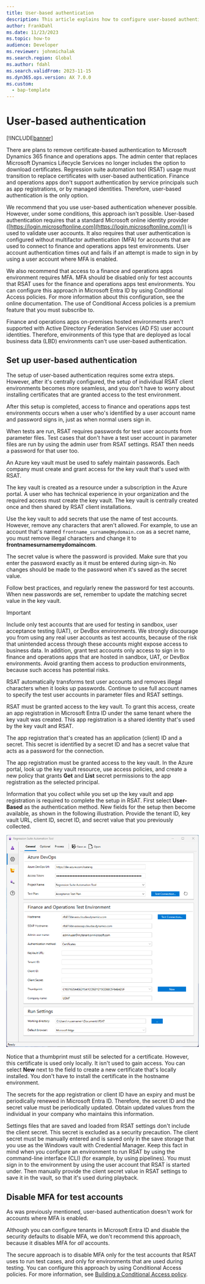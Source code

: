 ```yaml
---
title: User-based authentication
description: This article explains how to configure user-based authentication so that it can be used with the Regression suite automation tool (RSAT).
author: FrankDahl
ms.date: 11/23/2023
ms.topic: how-to
audience: Developer
ms.reviewer: johnmichalak
ms.search.region: Global
ms.author: fdahl
ms.search.validFrom: 2023-11-15
ms.dyn365.ops.version: AX 7.0.0
ms.custom: 
  - bap-template
---
```


# User-based authentication

[!INCLUDE[banner](../../includes/banner.md)]

There are plans to remove certificate-based authentication to Microsoft Dynamics 365 finance and operations apps. The admin center that replaces Microsoft Dynamics Lifecycle Services no longer includes the option to download certificates. Regression suite automation tool (RSAT) usage must transition to replace certificates with user-based authentication. Finance and operations apps don't support authentication by service principals such as app registrations, or by managed identities. Therefore, user-based authentication is the only option.

We recommend that you use user-based authentication whenever possible. However, under some conditions, this approach isn't possible. User-based authentication requires that a standard Microsoft online identity provider ([https://login.microsoftonline.com](https://login.microsoftonline.com/)) is used to validate user accounts. It also requires that user authentication is configured without multifactor authentication (MFA) for accounts that are used to connect to finance and operations apps test environments. User account authentication times out and fails if an attempt is made to sign in by using a user account where MFA is enabled.

We also recommend that access to a finance and operations apps environment requires MFA. MFA should be disabled only for test accounts that RSAT uses for the finance and operations apps test environments. You can configure this approach in Microsoft Entra ID by using Conditional Access policies. For more information about this configuration, see the online documentation. The use of Conditional Access policies is a premium feature that you must subscribe to.

Finance and operations apps on-premises hosted environments aren't supported with Active Directory Federation Services (AD&nbsp;FS) user account identities. Therefore, environments of this type that are deployed as local business data (LBD) environments can't use user-based authentication.

## Set up user-based authentication

The setup of user-based authentication requires some extra steps. However, after it's centrally configured, the setup of individual RSAT client environments becomes more seamless, and you don't have to worry about installing certificates that are granted access to the test environment.

After this setup is completed, access to finance and operations apps test environments occurs when a user who's identified by a user account name and password signs in, just as when normal users sign in.

When tests are run, RSAT requires passwords for test user accounts from parameter files. Test cases that don't have a test user account in parameter files are run by using the admin user from RSAT settings. RSAT then needs a password for that user too.

An Azure key vault must be used to safely maintain passwords. Each company must create and grant access for the key vault that's used with RSAT.

The key vault is created as a resource under a subscription in the Azure portal. A user who has technical experience in your organization and the required access must create the key vault. The key vault is centrally created once and then shared by RSAT client installations.

Use the key vault to add secrets that use the name of test accounts. However, remove any characters that aren't allowed. For example, to use an account that's named `frontname_surname@mydomain.com` as a secret name, you must remove illegal characters and change it to **frontnamesurnamemydomaincom**.

The secret value is where the password is provided. Make sure that you enter the password exactly as it must be entered during sign-in. No changes should be made to the password when it's saved as the secret value.

Follow best practices, and regularly renew the password for test accounts. When new passwords are set, remember to update the matching secret value in the key vault.

> [!IMPORTANT]
> Include only test accounts that are used for testing in sandbox, user acceptance testing (UAT), or DevBox environments. We strongly discourage you from using any real user accounts as test accounts, because of the risk that unintended access through these accounts might expose access to business data. In addition, grant test accounts only access to sign in to finance and operations apps that are hosted in sandbox, UAT, or DevBox environments. Avoid granting them access to production environments, because such access has potential risks.

RSAT automatically transforms test user accounts and removes illegal characters when it looks up passwords. Continue to use full account names to specify the test user accounts in parameter files and RSAT settings.

RSAT must be granted access to the key vault. To grant this access, create an app registration in Microsoft Entra ID under the same tenant where the key vault was created. This app registration is a shared identity that's used by the key vault and RSAT.

The app registration that's created has an application (client) ID and a secret. This secret is identified by a secret ID and has a secret value that acts as a password for the connection.

The app registration must be granted access to the key vault. In the Azure portal, look up the key vault resource, use access policies, and create a new policy that grants **Get** and **List** secret permissions to the app registration as the selected principal.

Information that you collect while you set up the key vault and app registration is required to complete the setup in RSAT. First select **User-Based** as the authentication method. New fields for the setup then become available, as shown in the following illustration. Provide the tenant ID, key vault URL, client ID, secret ID, and secret value that you previously collected.

![RSAT settings for user-based authentication.](media/rsat-settings.png)

Notice that a thumbprint must still be selected for a certificate. However, this certificate is used only locally. It isn't used to gain access. You can select **New** next to the field to create a new certificate that's locally installed. You don't have to install the certificate in the hostname environment.

The secrets for the app registration or client ID have an expiry and must be periodically renewed in Microsoft Entra ID. Therefore, the secret ID and the secret value must be periodically updated. Obtain updated values from the individual in your company who maintains this information.

Settings files that are saved and loaded from RSAT settings don't include the client secret. This secret is excluded as a security precaution. The client secret must be manually entered and is saved only in the save storage that you use as the Windows vault with Credential Manager. Keep this fact in mind when you configure an environment to run RSAT by using the command-line interface (CLI) (for example, by using pipelines). You must sign in to the environment by using the user account that RSAT is started under. Then manually provide the client secret value in RSAT settings to save it in the vault, so that it's used during playback.

## Disable MFA for test accounts

As was previously mentioned, user-based authentication doesn't work for accounts where MFA is enabled.

Although you can configure tenants in Microsoft Entra ID and disable the security defaults to disable MFA, we don't recommend this approach, because it disables MFA for *all* accounts.

The secure approach is to disable MFA only for the test accounts that RSAT uses to run test cases, and only for environments that are used during testing. You can configure this approach by using Conditional Access policies. For more information, see [Building a Conditional Access policy](/entra/identity/conditional-access/concept-conditional-access-policies).
